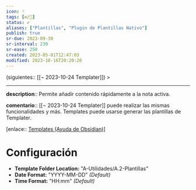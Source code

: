 ```yaml
---
icon: 🃏 
tags: [⚙️/🔌]
status: ✔️
aliases: ["Plantillas", "Plugin de Plantillas Nativo"]
publish: true
sr-due: 2023-09-30
sr-interval: 230
sr-ease: 250
created: 2023-05-01T12:47:03
modified: 2023-10-16T20:20:20
---
```


(siguientes:: [[¬ 2023-10-24 Templater]]) >

---

**description**:: Permite añadir contenido rápidamente a la nota activa.

**comentario**:: [[¬ 2023-10-24 Templater]] puede realizar las mismas funcionalidades y más. Templates puede usarse generar las plantillas de Templater.

[enlace:: [Templates (Ayuda de Obsidian)](https://help.obsidian.md/Plugins/Templates)]

# Configuración

- **Template Folder Location:** "A-Utilidades/A.2-Plantillas"
- **Date Format:** "YYYY-MM-DD" *(Default)*
- **Time Format:** "HH:mm" *(Default)*

